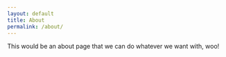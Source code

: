 ```yaml
---
layout: default
title: About
permalink: /about/
---
```


This would be an about page that we can do whatever we want with, woo!

